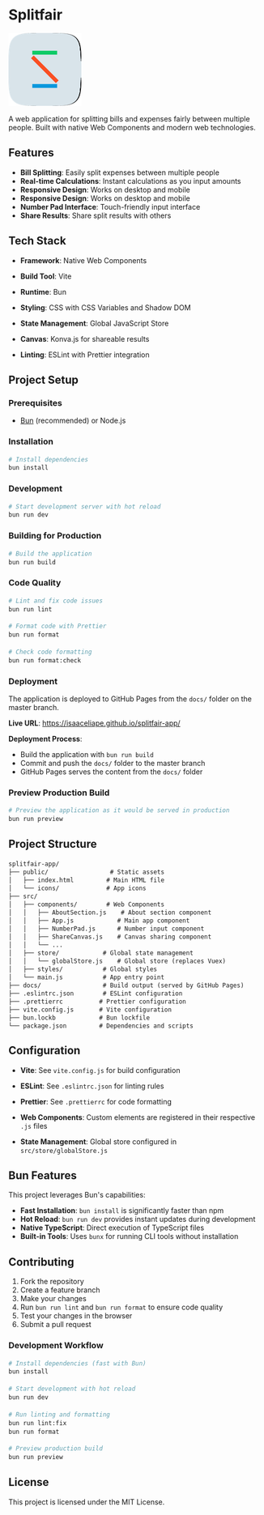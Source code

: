 # Splitfair

![Splitfair Logo](https://github.com/isaaceliape/splitfair-app/blob/master/public/icon-144x144.png?raw=true)

A web application for splitting bills and expenses fairly between multiple people. Built with native Web Components and modern web technologies.

## Features

- **Bill Splitting**: Easily split expenses between multiple people
- **Real-time Calculations**: Instant calculations as you input amounts
- **Responsive Design**: Works on desktop and mobile
- **Responsive Design**: Works on desktop and mobile
- **Number Pad Interface**: Touch-friendly input interface
- **Share Results**: Share split results with others

## Tech Stack

- **Framework**: Native Web Components
- **Build Tool**: Vite
- **Runtime**: Bun
- **Styling**: CSS with CSS Variables and Shadow DOM
- **State Management**: Global JavaScript Store
- **Canvas**: Konva.js for shareable results

- **Linting**: ESLint with Prettier integration

## Project Setup

### Prerequisites

- [Bun](https://bun.sh/) (recommended) or Node.js

### Installation

```bash
# Install dependencies
bun install
```

### Development

```bash
# Start development server with hot reload
bun run dev
```

### Building for Production

```bash
# Build the application
bun run build
```

### Code Quality

```bash
# Lint and fix code issues
bun run lint

# Format code with Prettier
bun run format

# Check code formatting
bun run format:check
```

### Deployment

The application is deployed to GitHub Pages from the `docs/` folder on the master branch.

**Live URL**: https://isaaceliape.github.io/splitfair-app/

**Deployment Process**:

- Build the application with `bun run build`
- Commit and push the `docs/` folder to the master branch
- GitHub Pages serves the content from the `docs/` folder

### Preview Production Build

```bash
# Preview the application as it would be served in production
bun run preview
```

## Project Structure

```
splitfair-app/
├── public/                 # Static assets
│   ├── index.html         # Main HTML file
│   └── icons/             # App icons
├── src/
│   ├── components/        # Web Components
│   │   ├── AboutSection.js    # About section component
│   │   ├── App.js            # Main app component
│   │   ├── NumberPad.js      # Number input component
│   │   ├── ShareCanvas.js    # Canvas sharing component
│   │   └── ...
│   ├── store/            # Global state management
│   │   └── globalStore.js    # Global store (replaces Vuex)
│   ├── styles/           # Global styles
│   └── main.js           # App entry point
├── docs/                 # Build output (served by GitHub Pages)
├── .eslintrc.json        # ESLint configuration
├── .prettierrc          # Prettier configuration
├── vite.config.js       # Vite configuration
├── bun.lockb            # Bun lockfile
└── package.json         # Dependencies and scripts
```

## Configuration

- **Vite**: See `vite.config.js` for build configuration
- **ESLint**: See `.eslintrc.json` for linting rules
- **Prettier**: See `.prettierrc` for code formatting

- **Web Components**: Custom elements are registered in their respective `.js` files
- **State Management**: Global store configured in `src/store/globalStore.js`

## Bun Features

This project leverages Bun's capabilities:

- **Fast Installation**: `bun install` is significantly faster than npm
- **Hot Reload**: `bun run dev` provides instant updates during development
- **Native TypeScript**: Direct execution of TypeScript files
- **Built-in Tools**: Uses `bunx` for running CLI tools without installation

## Contributing

1. Fork the repository
2. Create a feature branch
3. Make your changes
4. Run `bun run lint` and `bun run format` to ensure code quality
5. Test your changes in the browser
6. Submit a pull request

### Development Workflow

```bash
# Install dependencies (fast with Bun)
bun install

# Start development with hot reload
bun run dev

# Run linting and formatting
bun run lint:fix
bun run format

# Preview production build
bun run preview
```

## License

This project is licensed under the MIT License.
